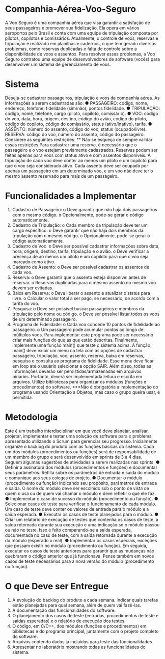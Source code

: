# Companhia-Aérea-Voo-Seguro
A Voo Seguro é uma companhia aérea que visa garantir a satisfação de seus passageiros e
promover sua fidelização. Ela opera em vários aeroportos pelo Brasil e conta com uma equipe
de tripulação composta por pilotos, copilotos e comissários. Atualmente, o controle de voos,
reservas e tripulação é realizado em planilhas e cadernos, o que tem gerado diversos
problemas, como reservas duplicadas e falta de controle sobre a disponibilidade de voos e
assentos. Para resolver esses problemas, a Voo Seguro contratou uma equipe de
desenvolvedores de software (vocês) para desenvolver um sistema de gerenciamento de voos.
# Sistema
Deseja-se cadastrar passageiros, tripulação e voos da companhia aérea. As informações a serem
cadastradas são:
● PASSAGEIRO: código, nome, endereço, telefone, fidelidade (sim/não), pontos fidelidade.
● TRIPULAÇÃO: código, nome, telefone, cargo (piloto, copiloto, comissário).
● VOO: código do voo, data, hora, origem, destino, código do avião, código do piloto,
código do copiloto, código do comissário, status (ativo/inativo), tarifa.
● ASSENTO: número do assento, código do voo, status (ocupado/livre).
RESERVA: código do voo, número do assento, código do passageiro.
Considere as seguintes restrições: ** Não se esqueça de sempre validar essas restrições
Para cadastrar uma reserva, é necessário que o passageiro e o voo estejam previamente
cadastrados. Reservas podem ser feitas apenas para voos com status ativo e com assentos
disponíveis. A tripulação de cada voo deve conter ao menos um piloto e um copiloto para que o
voo seja considerado ativo. Cada assento deve ser ocupado por apenas um passageiro em um
determinado voo, e um voo não deve ter o mesmo assento reservado para mais de um
passageiro.
# Funcionalidades a Implementar
1. Cadastro de Passageiro:
o Deve garantir que não haja dois passageiros com o mesmo código.
o Opcionalmente, pode-se gerar o código automaticamente.
2. Cadastro de Tripulação:
o Cada membro da tripulação deve ter um cargo específico.
o Deve garantir que não haja dois membros da tripulação com o mesmo código.
o Opcionalmente, pode-se gerar o código automaticamente.
3. Cadastro de Voo:
o Deve ser possível cadastrar informações sobre data, hora, origem, destino, tarifa,
tripulação e o avião.
o Deve verificar a presença de ao menos um piloto e um copiloto para que o voo
seja marcado como ativo.
4. Cadastro de Assento:
o Deve ser possível cadastrar os assentos de cada voo.
5. Reserva:
o Deve garantir que o assento esteja disponível antes de reservar.
o Reservas duplicadas para o mesmo assento no mesmo voo devem ser evitadas.
6. Baixa em Reserva:
o Deve liberar o assento e atualizar o status para livre.
o Calcular o valor total a ser pago, se necessário, de acordo com a tarifa do voo.
7. Pesquisa:
o Deve ser possível buscar passageiros e membros da tripulação pelo nome ou
código.
o Deve ser possível listar todos os voos de um determinado passageiro.
8. Programa de Fidelidade:
o Cada voo concede 10 pontos de fidelidade ao passageiro.
o Um passageiro pode acumular pontos ao longo de múltiplos voos.
Para implementar este programa pode ser necessário criar mais funções do que as que estão
descritas.
Finalmente, implemente uma função main() que teste o sistema acima. A função main() deve
exibir um menu na tela com as opções de cadastrar passageiro, tripulação, voo, assento,
reserva, baixa em reservas, pesquisa e consulta ao programa de fidelidade. Esse menu deve
ficar em loop até o usuário selecionar a opção SAIR. Além disso, todas as informações deverão
ser persistidas/armazenadas em arquivos binários. Portanto, deverá ser implementada leitura
e escrita em arquivos. Utilize bibliotecas para organizar os módulos (funções e procedimentos)
do software.
***Não é obrigatória a implementação do programa usando Orientação a Objetos, mas caso o
grupo queira usar, é permitida.
# Metodologia
Este é um trabalho interdisciplinar em que você deve planejar, analisar, projetar, implementar e
testar uma solução de software para o problema apresentado utilizando o Scrum para gerenciar
seu progresso.
Inicialmente organize o backlog do produto com as funções básicas do sistema. Cada um dos
módulos (procedimentos ou funções) será de responsabilidade de um membro do grupo e será
desenvolvido em sprints de 3 a 4 dias. Seguem algumas sugestões de atividades a serem
realizadas nas sprints:
● Definir a assinatura dos módulos (procedimentos e funções) e documentar seus
parâmetros. Reflita sobre os parâmetros de entrada e saída do módulo e comunique aos
seus colegas de projeto.
● Documentar o módulo (procedimento ou função) indicando seu propósito, parâmetros
de entrada e saída. O nome do módulo deve ser escolhido sob o ponto de vista de quem
o usa ou de quem vai chamar o módulo e deve refletir o que ele faz.
● Implementar o caso de sucesso do módulo (procedimento ou função).
● Selecionar casos de teste para verificar o funcionamento de cada módulo. Um caso de
teste deve conter os valores de entrada para o módulo e a saída esperada.
● Executar os casos de teste planejados para o módulo.
● Criar um relatório de execução de testes que contenha os casos de teste, a saída
retornada durante sua execução e uma indicação se o módulo passou ou não no teste.
Isso é feito comparando-se a saída esperada, documentada no caso de teste, com a
saída retornada durante a execução do módulo (esperado x real).
● Implementar os casos especiais, exceções que possam existir no módulo (procedimento
ou função). Em seguida, executar os casos de teste anteriores para garantir que as
mudanças não quebraram o código anterior que já funcionava. Pense também em novos
casos de teste necessários para a nova versão do módulo (procedimento ou função).
# O que Deve ser Entregue
1. A evolução do backlog do produto a cada semana. Indicar quais tarefas estão planejadas
para qual semana, além de quem vai fazê-las.
2. A documentação das funcionalidades do software.
3. O planejamento dos casos de teste (entradas, procedimentos de teste e saídas
esperadas) e o relatório de execução dos testes.
4. O código, em C/C++, dos módulos (funções e procedimentos) em bibliotecas e do
programa principal, juntamente com o projeto completo do software.
5. Arquivos contendo dados já incluídos para teste das funcionalidades.
6. Apresentar no laboratório mostrando todas as funcionalidades do sistema.
